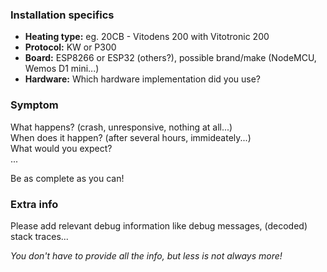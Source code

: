 ### Installation specifics
* **Heating type:** eg. 20CB - Vitodens 200 with Vitotronic 200
* **Protocol:** KW or P300
* **Board:** ESP8266 or ESP32 (others?), possible brand/make (NodeMCU, Wemos D1 mini...)
* **Hardware:** Which hardware implementation did you use?

### Symptom
What happens? (crash, unresponsive, nothing at all...)  
When does it happen? (after several hours, immideately...)  
What would you expect?  
...

Be as complete as you can!

### Extra info
Please add relevant debug information like debug messages, (decoded) stack traces...


*You don't have to provide all the info, but less is not always more!*
